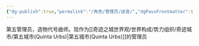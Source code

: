 ```yaml
---
{"dg-publish":true,"permalink":"/角色/管理员/迷音/","dgPassFrontmatter":true}
---
```


第五管理员，造物代号曲师。现作为[[奇迹之城世界观/世界构成/势力组织/奇迹城市/第五城市(Quinta Urbs)\|第五城市(Quinta Urbs)]]的管理员